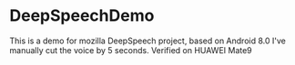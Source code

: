 # DeepSpeechDemo
This is a demo for mozilla DeepSpeech project, based on Android 8.0
I've manually cut the voice by 5 seconds.
Verified on HUAWEI Mate9
